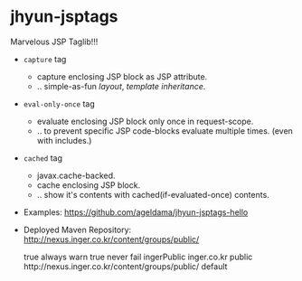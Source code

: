 jhyun-jsptags
=============


Marvelous JSP Taglib!!!


* `capture` tag
  * capture enclosing JSP block as JSP attribute.
  * .. simple-as-fun *layout*, *template inheritance*. 
  
* `eval-only-once` tag
  * evaluate enclosing JSP block only once in request-scope.
  * .. to prevent specific JSP code-blocks evaluate multiple times. (even with includes.) 
  
* `cached` tag
  * javax.cache-backed.
  * cache enclosing JSP block.
  * .. show it's contents with cached(if-evaluated-once) contents.

* Examples: https://github.com/ageldama/jhyun-jsptags-hello

* Deployed Maven Repository: http://nexus.inger.co.kr/content/groups/public/

    <repositories>
        <!-- inger.co.kr -->
        <repository>
            <releases>
                <enabled>true</enabled>
                <updatePolicy>always</updatePolicy>
                <checksumPolicy>warn</checksumPolicy>
            </releases>
            <snapshots>
                <enabled>true</enabled>
                <updatePolicy>never</updatePolicy>
                <checksumPolicy>fail</checksumPolicy>
            </snapshots>
            <id>ingerPublic</id>
            <name>inger.co.kr public</name>
            <url>http://nexus.inger.co.kr/content/groups/public/</url>
            <layout>default</layout>
        </repository>
    </repositories>

